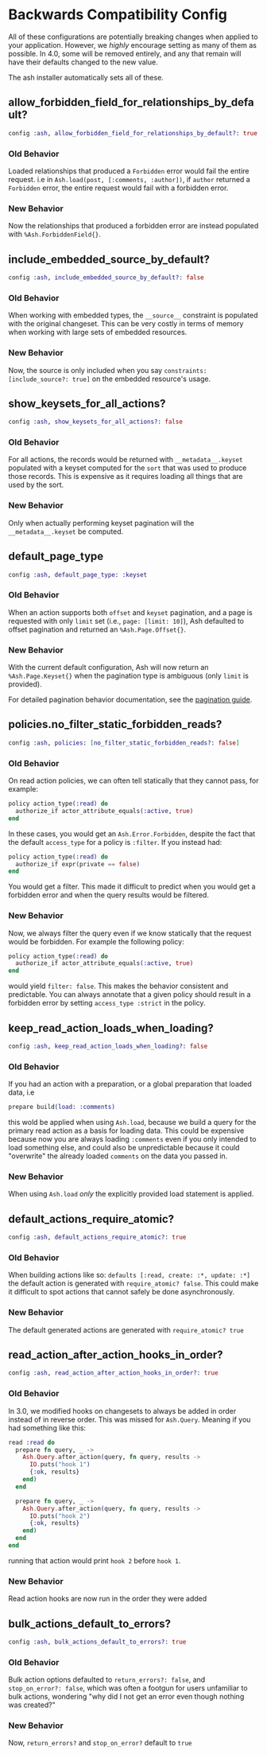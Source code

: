 # Backwards Compatibility Config

All of these configurations are potentially breaking changes when applied
to your application. However, we *highly* encourage setting as many of
them as possible. In 4.0, some will be removed entirely, and any that remain
will have their defaults changed to the new value.

The ash installer automatically sets all of these.

## allow_forbidden_field_for_relationships_by_default?

```elixir
config :ash, allow_forbidden_field_for_relationships_by_default?: true
```

### Old Behavior

Loaded relationships that produced a `Forbidden` error would fail the entire
request. i.e in `Ash.load(post, [:comments, :author])`, if `author` returned
a `Forbidden` error, the entire request would fail with a forbidden error.

### New Behavior

Now the relationships that produced a forbidden error are instead populated
with `%Ash.ForbiddenField{}`.

## include_embedded_source_by_default?

```elixir
config :ash, include_embedded_source_by_default?: false
```

### Old Behavior

When working with embedded types, the `__source__` constraint is populated with
the original changeset. This can be very costly in terms of memory when working with
large sets of embedded resources.

### New Behavior

Now, the source is only included when you say `constraints: [include_source?: true]` on
the embedded resource's usage.

## show_keysets_for_all_actions?

```elixir
config :ash, show_keysets_for_all_actions?: false
```

### Old Behavior

For all actions, the records would be returned with `__metadata__.keyset` populated
with a keyset computed for the `sort` that was used to produce those records. This
is expensive as it requires loading all things that are used by the sort.

### New Behavior

Only when actually performing keyset pagination will the `__metadata__.keyset` be
computed.

## default_page_type

```elixir
config :ash, default_page_type: :keyset
```

### Old Behavior

When an action supports both `offset` and `keyset` pagination, and a page is requested
with only `limit` set (i.e., `page: [limit: 10]`), Ash defaulted to offset pagination
and returned an `%Ash.Page.Offset{}`.

### New Behavior

With the current default configuration, Ash will now return an `%Ash.Page.Keyset{}` when the pagination
type is ambiguous (only `limit` is provided).

For detailed pagination behavior documentation, see the [pagination guide](/documentation/topics/advanced/pagination.livemd#default-pagination-behavior-when-both-types-are-supported).

## policies.no_filter_static_forbidden_reads?

```elixir
config :ash, policies: [no_filter_static_forbidden_reads?: false]
```

### Old Behavior

On read action policies, we can often tell statically that they cannot pass, for example:

```elixir
policy action_type(:read) do
  authorize_if actor_attribute_equals(:active, true)
end
```

In these cases, you would get an `Ash.Error.Forbidden`, despite the fact that the
default `access_type` for a policy is `:filter`. If you instead had:

```elixir
policy action_type(:read) do
  authorize_if expr(private == false)
end
```

You would get a filter. This made it difficult to predict when you would get a forbidden
error and when the query results would  be filtered.


### New Behavior

Now, we always filter the query even if we know statically that the request would be
forbidden. For example the following policy:

```elixir
policy action_type(:read) do
  authorize_if actor_attribute_equals(:active, true)
end
```

would yield `filter: false`. This makes the behavior consistent and predictable.
You can always annotate that a given policy should result in a forbidden error
by setting `access_type :strict` in the policy.

## keep_read_action_loads_when_loading?

```elixir
config :ash, keep_read_action_loads_when_loading?: false
```

### Old Behavior

If you had an action with a preparation, or a global preparation that loaded data, i.e

```elixir
prepare build(load: :comments)
```

this wold be applied when using `Ash.load`, because we build a query for the primary
read action as a basis for loading data. This could be expensive because now you are always
loading `:comments` even if you only intended to load something else, and could also be
unpredictable because it could "overwrite" the already loaded `comments` on the data you
passed in.

### New Behavior

When using `Ash.load` *only* the explicitly provided load statement is applied.

## default_actions_require_atomic?

```elixir
config :ash, default_actions_require_atomic?: true
```

### Old Behavior

When building actions like so: `defaults [:read, create: :*, update: :*]` the default
action is generated with `require_atomic? false`. This could make it difficult to spot
actions that cannot safely be done asynchronously.

### New Behavior

The default generated actions are generated with `require_atomic? true`

## read_action_after_action_hooks_in_order?

```elixir
config :ash, read_action_after_action_hooks_in_order?: true
```

### Old Behavior

In 3.0, we modified hooks on changesets to always be added in order instead of in
reverse order. This was missed for `Ash.Query`. Meaning if you had something like this:

```elixir
read :read do
  prepare fn query, _ ->
    Ash.Query.after_action(query, fn query, results ->
      IO.puts("hook 1")
      {:ok, results}
    end)
  end

  prepare fn query, _ ->
    Ash.Query.after_action(query, fn query, results ->
      IO.puts("hook 2")
      {:ok, results}
    end)
  end
end
```

running that action would print `hook 2` before `hook 1`.

### New Behavior

Read action hooks are now run in the order they were added

## bulk_actions_default_to_errors?

```elixir
config :ash, bulk_actions_default_to_errors?: true
```

### Old Behavior

Bulk action options defaulted to `return_errors?: false`, and `stop_on_error?: false`,
which was often a footgun for users unfamiliar to bulk actions, wondering "why did I not
get an error even though nothing was created?"

### New Behavior

Now, `return_errors?` and `stop_on_error?` default to `true`
